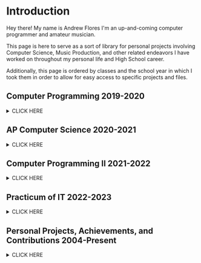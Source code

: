# **Introduction**
Hey there! My name is Andrew Flores I'm an up-and-coming computer programmer and amateur musician. 

This page is here to serve as a sort of library for personal projects involving Computer Science, Music Production, and other related endeavors I have worked on throughout my personal life and High School career.

Additionally, this page is ordered by classes and the school year in which I took them in order to allow for easy access to specific projects and files.

## **Computer Programming 2019-2020**
<details><summary>CLICK HERE</summary>
<p>
  
- Learned basic Java programming, with a focus on variable types, loops, and lists.
- Solved the (At the time) challenging problem: "VowelCounter".
	<details><summary>Problem</summary>
	<p>
	
	</p>
	</details>
	
	<details><summary>Solution</summary>
	<p>	
  ```Java
		
  	public static String getNumberString( String s){
	
		String fin="";
		int count=0;
		for(int i=0; i<s.length();i++) {
			if(count>9) {
				count=0;
			}
			if(s.substring(i,i+1).matches("[aeiouAEIOU]")){
				fin+=(count);
				count++;
			}
			else {
				fin+=(s.substring(i,i+1));
			}
		}
		return fin;
	}
  
  ```
		
	</p>
	</details>
</p>
</details>

## **AP Computer Science 2020-2021** 
<details><summary>CLICK HERE</summary>
<p>
  
- Deepened my understanding of Java Programming, focusing on Arrays, ArrayLists, and Recursion. 

</p>
</details>

## **Computer Programming II 2021-2022** 
<details><summary>CLICK HERE</summary>
<p>
  
Throughout Computer Programming II, I contributed to or participated in the following:
- Raspberry PI desktop  and workstation setup.
- Learned how to properly utilize Linux interfaces and command prompt interfaces.
- Achieving a Java Certification.
- Learning the basics of github page creation.
  
</p>
</details>

## **Practicum of IT 2022-2023** 
<details><summary>CLICK HERE</summary>
<p>
  
Throughout Practicum of IT, I contributed to or participated in the following:
- Creation of a Discord bot capable of returning a user's join date, uploading images, providing comedic commentary, and other useful functions.
- Learned basic Python programming
- Achieving a Python Certification (In Progress)
  
</p>
</details>

## **Personal Projects, Achievements, and Contributions 2004-Present**
<details><summary>CLICK HERE</summary>
<p>
  
Be it through my personal hobbies, friends, or other opportunities given to me, throughout my life I have contributed to or participated in the following:
- Beta tester & Play tester for the Undertale Fangame "[TeamSwitched!Underswap](https://gamejolt.com/games/tsunderswap/160094)" (Credited as Dr. Magnum)
- Created a YouTube [channel](https://www.youtube.com/@Dr.Magnum) where I upload covers and original compositions.
- Regional Competitor for UIL Computer Science (2021-2022)
- State Competitor for BPA Java Programming (2021-2022)
- State Medalist for the UIL Latino History Essay Competition.
  
#### **Examples of some of my music production:**
<details><summary>Click Here!</summary>
<p>


##### Chiptune Covers
[Magnet Man's Stage (MMII) Cover](https://youtu.be/-tfT5oIRvnM)
##### Techno Covers

##### Piano Covers

##### Original Compositions

</p>
</details>
  
</p>
</details>


